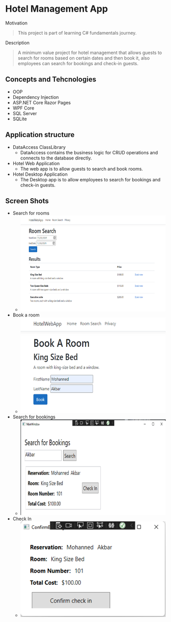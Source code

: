 # Hotel Management App

Motivation 
> This project is part of learning C# fundamentals journey.

Description
> A minimum value project for hotel management that allows guests to search for rooms based on certain dates and then book it, also employees can search for bookings and check-in guests.


## Concepts and Tehcnologies 
- OOP
- Dependency Injection
- ASP.NET Core Razor Pages
- WPF Core
- SQL Server
- SQLite

## Application structure
  - DataAccess ClassLibrary
    - DataAccess contains the business logic for CRUD operations and connects to the database directly.
  - Hotel Web Application
    - The web app is to allow guests to search and book rooms.
  - Hotel Desktop Application
    - The Desktop app is to allow employees to search for bookings and check-in guests.

## Screen Shots
- Search for rooms
  - <img src="https://github.com/mhnd6/HotelManagementApp/blob/master/ScreenShots/Search.png" alt="maze pic" width="600" height="300">
- Book a room 
  - <img src="https://github.com/mhnd6/HotelManagementApp/blob/master/ScreenShots/Book.png" alt="maze pic" width="600" height="300">
- Search for bookings
  - <img src="https://github.com/mhnd6/HotelManagementApp/blob/master/ScreenShots/Search%20for%20Bookings.png" alt="maze pic" width="600" height="300">
- Check In
  - <img src="https://github.com/mhnd6/HotelManagementApp/blob/master/ScreenShots/Confirm.png" alt="maze pic" width="600" height="300">
